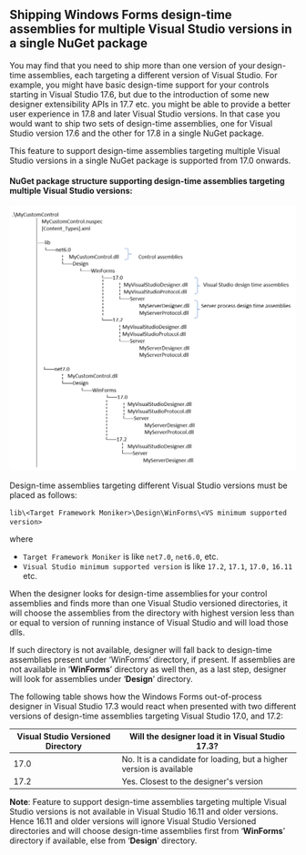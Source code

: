 ## Shipping Windows Forms design-time assemblies for multiple Visual Studio versions in a single NuGet package

You may find that you need to ship more than one version of your design-time assemblies, each targeting a different version of Visual Studio.  For example, you might have basic design-time support for your controls starting in Visual Studio 17.6, but due to the introduction of some new designer extensibility APIs in 17.7 etc. you might be able to provide a better user experience in 17.8 and later Visual Studio versions. In that case you would want to ship two sets of design-time assemblies, one for Visual Studio version 17.6 and the other for 17.8 in a single NuGet package.  

This feature to support design-time assemblies targeting multiple Visual Studio versions in a single NuGet package is supported from 17.0 onwards.

#### NuGet package structure supporting design-time assemblies targeting multiple Visual Studio versions:

![NuGet package structure supporting design-time assemblies targeting multiple Visual Studio versions](/docs/sdk/images/multi-vs-versions-nuget-structure.png)
    
Design-time assemblies targeting different Visual Studio versions must be placed as follows: 
 
```
lib\<Target Framework Moniker>\Design\WinForms\<VS minimum supported version>
```
where
* `Target Framework Moniker` is like `net7.0`, `net6.0`, etc.
* `Visual Studio minimum supported version` is like `17.2`, `17.1`, `17.0,` `16.11` etc.

When the designer looks for design-time assemblies for your control assemblies and finds more than one Visual Studio versioned directories, it will choose the assemblies from the directory with highest version less than or equal to version of running instance of Visual Studio and  will load those dlls. 

If such directory is not available, designer will fall back to design-time assemblies present under ‘WinForms’ directory, if present. If assemblies are not available in ‘**WinForms**’ directory as well then, as a last step, designer will look for assemblies under ‘**Design**’ directory. 

The following table shows how the Windows Forms out-of-process designer in Visual Studio 17.3 would react when presented with two different versions of design-time assemblies targeting Visual Studio 17.0, and 17.2: 

Visual Studio Versioned Directory | Will the designer load it in Visual Studio 17.3?
------- | --------- |
| 17.0 | No. It is a candidate for loading, but a higher version is available |
| 17.2  | Yes. Closest to the designer's version |

**Note**: Feature to support design-time assemblies targeting multiple Visual Studio versions is not available in Visual Studio 16.11 and older versions. Hence 16.11 and older versions will ignore Visual Studio Versioned directories and will choose design-time assemblies first from ‘**WinForms**’ directory if available, else from ‘**Design**’ directory.
